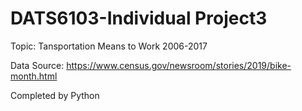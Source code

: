 # DATS6103-Individual Project3
Topic: Tansportation Means to Work 2006-2017

Data Source: https://www.census.gov/newsroom/stories/2019/bike-month.html

Completed by Python
